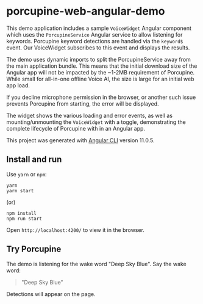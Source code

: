 # porcupine-web-angular-demo

This demo application includes a sample `VoiceWidget` Angular component which uses the `PorcupineService` Angular service to allow listening for keywords. Porcupine keyword detections are handled via the `keyword$` event. Our VoiceWidget subscribes to this event and displays the results.

The demo uses dynamic imports to split the PorcupineService away from the main application bundle. This means that the initial download size of the Angular app will not be impacted by the ~1-2MB requirement of Porcupine. While small for all-in-one offline Voice AI, the size is large for an initial web app load.

If you decline microphone permission in the browser, or another such issue prevents Porcupine from starting, the error will be displayed.

The widget shows the various loading and error events, as well as mounting/unmounting the `VoiceWidget` with a toggle, demonstrating the complete lifecycle of Porcupine with in an Angular app.

This project was generated with [Angular CLI](https://github.com/angular/angular-cli) version 11.0.5.

## Install and run

Use `yarn` or `npm`:

```console
yarn
yarn start
```

(or)

```console
npm install
npm run start
```

Open `http://localhost:4200/` to view it in the browser.

## Try Porcupine

The demo is listening for the wake word "Deep Sky Blue". Say the wake word:

> "Deep Sky Blue"

Detections will appear on the page.
